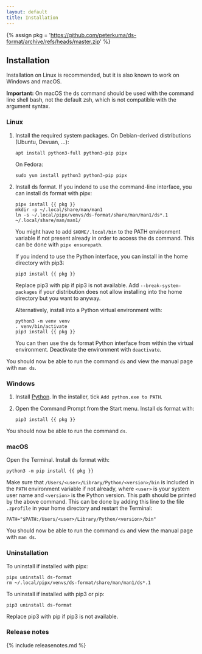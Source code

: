 ```yaml
---
layout: default
title: Installation
---
```


{% assign pkg = 'https://github.com/peterkuma/ds-format/archive/refs/heads/master.zip' %}

## Installation

Installation on Linux is recommended, but it is also known to work on Windows
and macOS.

**Important:** On macOS the ds command should be used with the command line
shell bash, not the default zsh, which is not compatible with the argument
syntax.

### Linux

1. Install the required system packages. On Debian-derived distributions
   (Ubuntu, Devuan, ...):

   ```
   apt install python3-full python3-pip pipx
   ```

   On Fedora:

   ```
   sudo yum install python3 python3-pip pipx
   ```

2. Install ds format. If you indend to use the command-line interface, you can
   install ds format with pipx:

   ```
   pipx install {{ pkg }}
   mkdir -p ~/.local/share/man/man1
   ln -s ~/.local/pipx/venvs/ds-format/share/man/man1/ds*.1 ~/.local/share/man/man1/
   ```

   You might have to add `$HOME/.local/bin` to the PATH environment variable
   if not present already in order to access the ds command. This can be done
   with `pipx ensurepath`.

   If you indend to use the Python interface, you can install in the home
   directory with pip3:

   ```
   pip3 install {{ pkg }}
   ```

   Replace pip3 with pip if pip3 is not available. Add `--break-system-packages`
   if your distribution does not allow installing into the home directory but
   you want to anyway.

   Alternatively, install into a Python virtual environment with:

   ```
   python3 -m venv venv
   . venv/bin/activate
   pip3 install {{ pkg }}
   ```

   You can then use the ds format Python interface from within the virtual
   environment. Deactivate the environment with `deactivate`.

You should now be able to run the command `ds` and view the manual page with
`man ds`.

### Windows

1. Install [Python](https://www.python.org/). In the installer, tick `Add
python.exe to PATH`.

2. Open the Command Prompt from the Start menu. Install ds format with:

    ```
	pip3 install {{ pkg }}
	```

You should now be able to run the command `ds`.

### macOS

Open the Terminal. Install ds format with:

```
python3 -m pip install {{ pkg }}
```

Make sure that `/Users/<user>/Library/Python/<version>/bin` is included in the
`PATH` environment variable if not already, where `<user>` is your system
user name and `<version>` is the Python version. This path should be printed
by the above command. This can be done by adding this line to the file
`.zprofile` in your home directory and restart the Terminal:

```
PATH="$PATH:/Users/<user>/Library/Python/<version>/bin"
```

You should now be able to run the command `ds` and view the manual page with
`man ds`.

### Uninstallation

To uninstall if installed with pipx:

```
pipx uninstall ds-format
rm ~/.local/pipx/venvs/ds-format/share/man/man1/ds*.1
```

To uninstall if installed with pip3 or pip:

```
pip3 uninstall ds-format
```

Replace pip3 with pip if pip3 is not available.

### Release notes

{% include releasenotes.md %}
